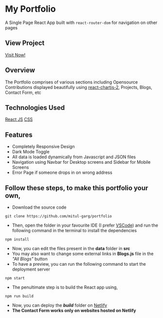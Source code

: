# My Portfolio

A Single Page React App built with `react-router-dom` for navigation on other pages

## View Project

[Visit Now!](https://mitul-garg.netlify.app)

## Overview

The Portfolio comprises of various sections including Opensource Contributions displayed beautifully using [react-chartjs-2](https://www.npmjs.com/package/react-chartjs-2), Projects, Blogs, Contact Form, etc

## Technologies Used

[React JS](https://reactjs.org/)
[CSS](https://developer.mozilla.org/en-US/docs/Web/CSS)

## Features

- Completely Responsive Design
- Dark Mode Toggle
- All data is loaded dynamically from Javascript and JSON files
- Navigation using Navbar for Desktop screens and Sidebar for Mobile Screens
- Error Page if someone drops in on wrong address

## Follow these steps, to make this portfolio your own,

- Download the source code

```
git clone https://github.com/mitul-garg/portfolio
```

- Then, open the folder in your favourite IDE (I prefer [VSCode](https://code.visualstudio.com/download)) and run the following command in the terminal to install the dependencies

```
npm install
```

- Now, you can edit the files present in the **data** folder in **src**
- You may also want to change some external links in **Blogs.js** file in the _"All Blogs"_ button
- To have a preview, you can run the following command to start the deployment server

```
npm start
```

- The penultimate step is to build the React app using,

```
npm run build
```

- Now, you can deploy the **_build_** folder on [Netlify](https://www.netlify.com/)
- **The Contact Form works only on websites hosted on Netlify**
